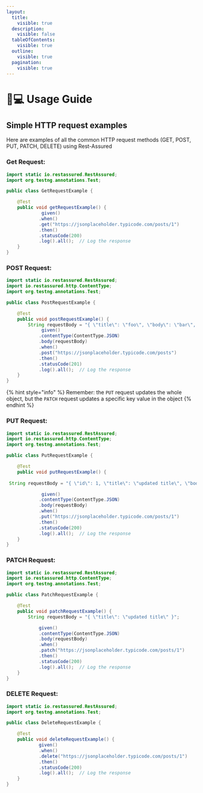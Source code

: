 ```yaml
---
layout:
  title:
    visible: true
  description:
    visible: false
  tableOfContents:
    visible: true
  outline:
    visible: true
  pagination:
    visible: true
---
```


# 👨💻 Usage Guide

## Simple HTTP request examples

Here are examples of all the common HTTP request methods (GET, POST, PUT, PATCH, DELETE) using Rest-Assured

### Get Request:

```java
import static io.restassured.RestAssured;
import org.testng.annotations.Test;

public class GetRequestExample {

    @Test
    public void getRequestExample() {
             given()
            .when()
            .get("https://jsonplaceholder.typicode.com/posts/1")
            .then()
            .statusCode(200)
            .log().all();  // Log the response
    }
}
```

### POST Request:

```java
import static io.restassured.RestAssured;
import io.restassured.http.ContentType;
import org.testng.annotations.Test;

public class PostRequestExample {

    @Test
    public void postRequestExample() {
        String requestBody = "{ \"title\": \"foo\", \"body\": \"bar\", \"userId\": 1 }";
             given()
            .contentType(ContentType.JSON)            
            .body(requestBody)
            .when()
            .post("https://jsonplaceholder.typicode.com/posts")
            .then()
            .statusCode(201)
            .log().all();  // Log the response
    }
}
```

{% hint style="info" %}
Remember: the `PUT` request updates the whole object, but the `PATCH` request updates a specific key value in the object
{% endhint %}

### PUT Request:

```java
import static io.restassured.RestAssured;
import io.restassured.http.ContentType;
import org.testng.annotations.Test;

public class PutRequestExample {

    @Test
    public void putRequestExample() {
 
 String requestBody = "{ \"id\": 1, \"title\": \"updated title\", \"body\": \"updated body\", \"userId\": 1 }";

             given()
            .contentType(ContentType.JSON)
            .body(requestBody)
            .when()
            .put("https://jsonplaceholder.typicode.com/posts/1")
            .then()
            .statusCode(200)
            .log().all();  // Log the response
    }
}
```

### PATCH Request:

```java
import static io.restassured.RestAssured;
import io.restassured.http.ContentType;
import org.testng.annotations.Test;

public class PatchRequestExample {

    @Test
    public void patchRequestExample() {
        String requestBody = "{ \"title\": \"updated title\" }";

            given()
            .contentType(ContentType.JSON)
            .body(requestBody)
            .when()
            .patch("https://jsonplaceholder.typicode.com/posts/1")
            .then()
            .statusCode(200)
            .log().all();  // Log the response
    }
}
```

### DELETE Request:

```java
import static io.restassured.RestAssured;
import org.testng.annotations.Test;

public class DeleteRequestExample {

    @Test
    public void deleteRequestExample() {
            given()
            .when()
            .delete("https://jsonplaceholder.typicode.com/posts/1")
            .then()
            .statusCode(200)
            .log().all();  // Log the response
    }
}
```

